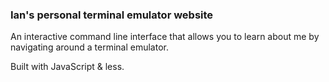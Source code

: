 ### Ian's personal terminal emulator website

An interactive command line interface that allows you to learn about me by navigating around a terminal emulator.

Built with JavaScript & less.